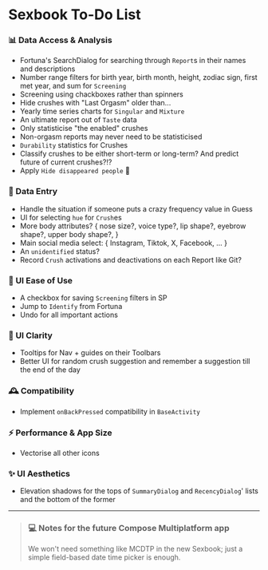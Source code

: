 # Sexbook To-Do List

### 📊 Data Access & Analysis

* Fortuna's SearchDialog for searching through `Report`s in their names and descriptions
* Number range filters for birth year, birth month, height, zodiac sign, first met year, and sum
  for `Screening`
* Screening using chackboxes rather than spinners
* Hide crushes with "Last Orgasm" older than...
* Yearly time series charts for `Singular` and `Mixture`
* An ultimate report out of `Taste` data
* Only statisticise "the enabled" crushes
* Non-orgasm reports may never need to be statisticised
* `Durability` statistics for Crushes
* Classify crushes to be either short-term or long-term? And predict future of current crushes?!?
* Apply `Hide disappeared people` 🚨

### 📝 Data Entry

* Handle the situation if someone puts a crazy frequency value in Guess
* UI for selecting `hue` for `Crush`es
* More body attributes? { nose size?, voice type?, lip shape?, eyebrow shape?, upper body shape?, }
* Main social media select: { Instagram, Tiktok, X, Facebook, ... }
* An `unidentified` status?
* Record `Crush` activations and deactivations on each Report like Git?

### 🚀 UI Ease of Use

* A checkbox for saving `Screening` filters in SP
* Jump to `Identify` from Fortuna
* Undo for all important actions

### 🔮 UI Clarity

* Tooltips for Nav + guides on their Toolbars
* Better UI for random crush suggestion and remember a suggestion till the end of the day

### 🕰 Compatibility

* Implement `onBackPressed` compatibility in `BaseActivity`

### ⚡ Performance & App Size

* Vectorise all other icons

### ✨ UI Aesthetics

* Elevation shadows for the tops of `SummaryDialog` and `RecencyDialog`' lists and the bottom of the
  former

---

> ### 💻 Notes for the future Compose Multiplatform app
>
> We won't need something like MCDTP in the new Sexbook; just a simple field-based date time picker
> is enough.
